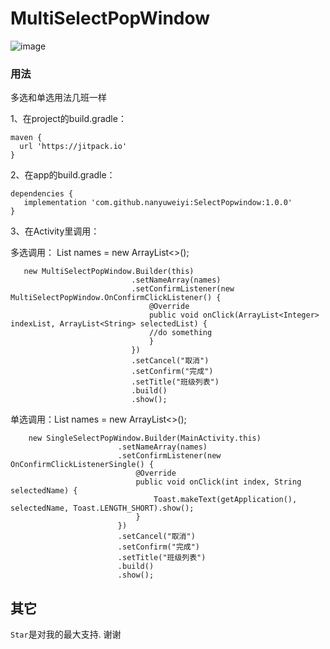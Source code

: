 
# MultiSelectPopWindow

![image](https://github.com/nanyuweiyi/SelectPopwindow/intro.gif)

### 用法
多选和单选用法几班一样

  1、在project的build.gradle：
  ```
  maven { 
    url 'https://jitpack.io' 
  }
  ```
  
  2、在app的build.gradle：	
 ```
 dependencies {
    implementation 'com.github.nanyuweiyi:SelectPopwindow:1.0.0'
 }
 ```
3、在Activity里调用：

多选调用： List<String> names = new ArrayList<>();
```
   new MultiSelectPopWindow.Builder(this)
                           .setNameArray(names)
                           .setConfirmListener(new MultiSelectPopWindow.OnConfirmClickListener() {
                               @Override
                               public void onClick(ArrayList<Integer> indexList, ArrayList<String> selectedList) {
                               //do something
                               }
                           })
                           .setCancel("取消")
                           .setConfirm("完成")
                           .setTitle("班级列表")
                           .build()
                           .show();
```
单选调用：List<String> names = new ArrayList<>();
```
    new SingleSelectPopWindow.Builder(MainActivity.this)
                        .setNameArray(names)
                        .setConfirmListener(new OnConfirmClickListenerSingle() {
                            @Override
                            public void onClick(int index, String selectedName) {
                                Toast.makeText(getApplication(), selectedName, Toast.LENGTH_SHORT).show();
                            }
                        })
                        .setCancel("取消")
                        .setConfirm("完成")
                        .setTitle("班级列表")
                        .build()
                        .show();
```

## 其它
`Star`是对我的最大支持. 谢谢




